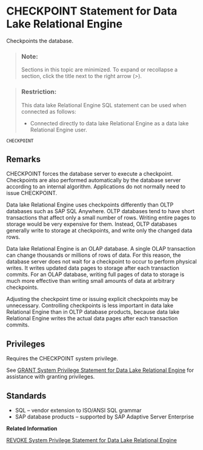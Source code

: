 <!-- loioa615202184f210158ba49789b340749e -->

# CHECKPOINT Statement for Data Lake Relational Engine

Checkpoints the database.



> ### Note:  
> Sections in this topic are minimized. To expand or recollapse a section, click the title next to the right arrow \(*\>*\).



> ### Restriction:  
> This data lake Relational Engine SQL statement can be used when connected as follows:
> 
> -   Connected directly to data lake Relational Engine as a data lake Relational Engine user.



```
CHECKPOINT
```



<a name="loioa615202184f210158ba49789b340749e__IQ_Usage"/>

## Remarks

CHECKPOINT forces the database server to execute a checkpoint. Checkpoints are also performed automatically by the database server according to an internal algorithm. Applications do not normally need to issue CHECKPOINT.

Data lake Relational Engine uses checkpoints differently than OLTP databases such as SAP SQL Anywhere. OLTP databases tend to have short transactions that affect only a small number of rows. Writing entire pages to storage would be very expensive for them. Instead, OLTP databases generally write to storage at checkpoints, and write only the changed data rows.

Data lake Relational Engine is an OLAP database. A single OLAP transaction can change thousands or millions of rows of data. For this reason, the database server does not wait for a checkpoint to occur to perform physical writes. It writes updated data pages to storage after each transaction commits. For an OLAP database, writing full pages of data to storage is much more effective than writing small amounts of data at arbitrary checkpoints.

Adjusting the checkpoint time or issuing explicit checkpoints may be unnecessary. Controlling checkpoints is less important in data lake Relational Engine than in OLTP database products, because data lake Relational Engine writes the actual data pages after each transaction commits.



<a name="loioa615202184f210158ba49789b340749e__IQ_Permissions"/>

## Privileges

Requires the CHECKPOINT system privilege.

See [GRANT System Privilege Statement for Data Lake Relational Engine](grant-system-privilege-statement-for-data-lake-relational-engine-a3dfcb0.md) for assistance with granting privileges.



<a name="loioa615202184f210158ba49789b340749e__IQ_Standards"/>

## Standards

-   SQL – vendor extension to ISO/ANSI SQL grammar
-   SAP database products – supported by SAP Adaptive Server Enterprise

**Related Information**  


[REVOKE System Privilege Statement for Data Lake Relational Engine](revoke-system-privilege-statement-for-data-lake-relational-engine-a3eadda.md "Removes specific system privileges from specific users and the right to administer the privilege.")


